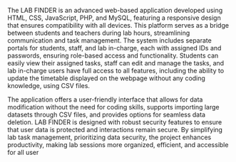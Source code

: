 The LAB FINDER is an advanced web-based application developed using HTML, 
CSS, JavaScript, PHP, and MySQL, featuring a responsive design that ensures compatibility 
with all devices. This platform serves as a bridge between students and teachers during lab 
hours, streamlining communication and task management. The system includes separate 
portals for students, staff, and lab in-charge, each with assigned IDs and passwords, ensuring 
role-based access and functionality. Students can easily view their assigned tasks, staff can edit 
and manage the tasks, and lab in-charge users have full access to all features, including the 
ability to update the timetable displayed on the webpage without any coding knowledge, using 
CSV files.

The application offers a user-friendly interface that allows for data modification without 
the need for coding skills, supports importing large datasets through CSV files, and provides 
options for seamless data deletion. LAB FINDER is designed with robust security features to 
ensure that user data is protected and interactions remain secure. By simplifying lab task 
management, prioritizing data security, the project enhances productivity, making lab sessions 
more organized, efficient, and accessible for all user
